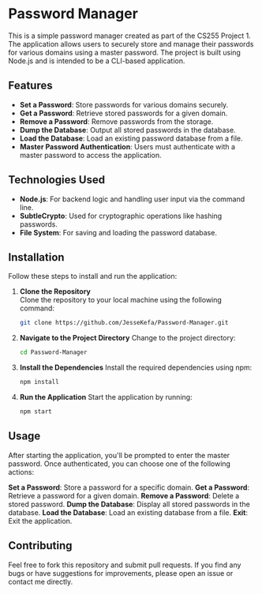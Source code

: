 # Password Manager

This is a simple password manager created as part of the CS255 Project 1. The application allows users to securely store and manage their passwords for various domains using a master password. The project is built using Node.js and is intended to be a CLI-based application.

## Features

- **Set a Password**: Store passwords for various domains securely.
- **Get a Password**: Retrieve stored passwords for a given domain.
- **Remove a Password**: Remove passwords from the storage.
- **Dump the Database**: Output all stored passwords in the database.
- **Load the Database**: Load an existing password database from a file.
- **Master Password Authentication**: Users must authenticate with a master password to access the application.

## Technologies Used

- **Node.js**: For backend logic and handling user input via the command line.
- **SubtleCrypto**: Used for cryptographic operations like hashing passwords.
- **File System**: For saving and loading the password database.

## Installation

Follow these steps to install and run the application:

1. **Clone the Repository**  
   Clone the repository to your local machine using the following command:

   ```bash
   git clone https://github.com/JesseKefa/Password-Manager.git

2. **Navigate to the Project Directory**
    Change to the project directory:

    ```bash
    cd Password-Manager

3. **Install the Dependencies**
    Install the required dependencies using npm:

    ```bash
    npm install

4. **Run the Application**
    Start the application by running:

    ```bash
    npm start

## Usage

After starting the application, you'll be prompted to enter the master password. Once authenticated, you can choose one of the following actions:

**Set a Password**: Store a password for a specific domain.
**Get a Password**: Retrieve a password for a given domain.
**Remove a Password**: Delete a stored password.
**Dump the Database**: Display all stored passwords in the database.
**Load the Database**: Load an existing database from a file.
**Exit**: Exit the application.

## Contributing

Feel free to fork this repository and submit pull requests. If you find any bugs or have suggestions for improvements, please open an issue or contact me directly.

